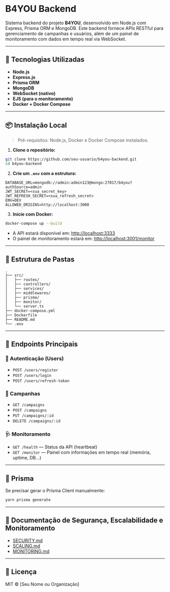 # B4YOU Backend

Sistema backend do projeto **B4YOU**, desenvolvido em Node.js com Express, Prisma ORM e MongoDB. Este backend fornece APIs RESTful para gerenciamento de campanhas e usuários, além de um painel de monitoramento com dados em tempo real via WebSocket.

---

## 🧱 Tecnologias Utilizadas

- **Node.js**
- **Express.js**
- **Prisma ORM**
- **MongoDB**
- **WebSocket (nativo)**
- **EJS (para o monitoramento)**
- **Docker + Docker Compose**

---

## 📦 Instalação Local

> Pré-requisitos: Node.js, Docker e Docker Compose instalados.

1. **Clone o repositório:**

```bash
git clone https://github.com/seu-usuario/b4you-backend.git
cd b4you-backend
```

2. **Crie um `.env` com a estrutura:**

```env
DATABASE_URL=mongodb://admin:admin123@mongo:27017/b4you?authSource=admin
JWT_SECRET=<sua_secret_key>
JWT_REFRESH_SECRET=<sua_refresh_secret>
ENV=DEV
ALLOWED_ORIGINS=http://localhost:3000
```

3. **Inicie com Docker:**

```bash
docker-compose up --build
```

- A API estará disponível em: [http://localhost:3333](http://localhost:3333)
- O painel de monitoramento estará em: [http://localhost:3001/monitor](http://localhost:3001/monitor)

---

## 📁 Estrutura de Pastas

```
.
├── src/
│   ├── routes/
│   ├── controllers/
│   ├── services/
│   ├── middlewares/
│   ├── prisma/
│   ├── monitor/
│   └── server.ts
├── docker-compose.yml
├── Dockerfile
├── README.md
└── .env
```

---

## 📡 Endpoints Principais

### 🔐 Autenticação (Users)

- `POST /users/register`
- `POST /users/login`
- `POST /users/refresh-token`

### 📢 Campanhas

- `GET /campaigns`
- `POST /campaigns`
- `PUT /campaigns/:id`
- `DELETE /campaigns/:id`

### 🩺 Monitoramento

- `GET /health` — Status da API (heartbeat)
- `GET /monitor` — Painel com informações em tempo real (memória, uptime, DB...)

---

## 🔄 Prisma

Se precisar gerar o Prisma Client manualmente:

```bash
yarn prisma generate
```

---

## 🔐 Documentação de Segurança, Escalabilidade e Monitoramento

- [SECURITY.md](./SECURITY.md)
- [SCALING.md](./SCALING.md)
- [MONITORING.md](./MONITORING.md)

---

## 📄 Licença

MIT © [Seu Nome ou Organização]
